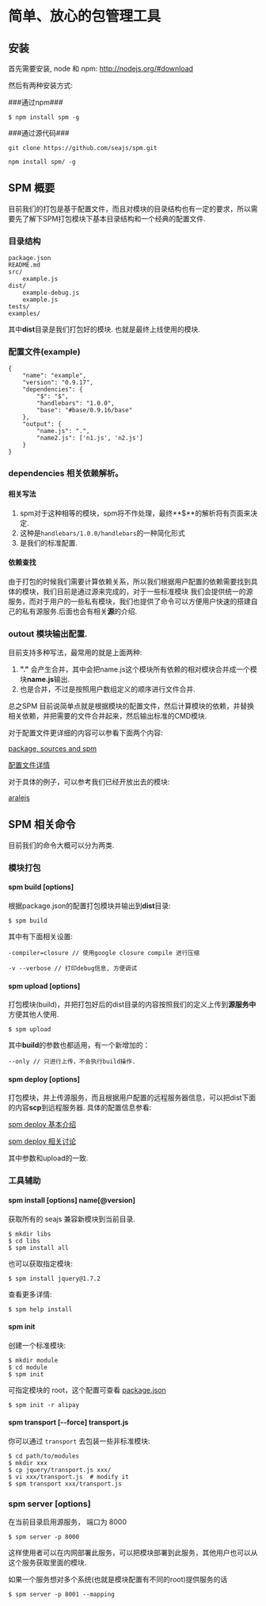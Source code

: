 简单、放心的包管理工具
===

安装
---

首先需要安装, node 和 npm: http://nodejs.org/#download

然后有两种安装方式:

###通过npm###

```
$ npm install spm -g
```

###通过源代码###

```
git clone https://github.com/seajs/spm.git
```
```
npm install spm/ -g
```

SPM 概要
---

目前我们的打包是基于配置文件，而且对模块的目录结构也有一定的要求，所以需要先了解下SPM打包模块下基本目录结构和一个经典的配置文件.

### 目录结构

```
package.json
README.md
src/
    example.js
dist/
    example-debug.js
    example.js
tests/
examples/
```
其中**dist**目录是我们打包好的模块. 也就是最终上线使用的模块.

### 配置文件(example)
```
{
    "name": "example",
    "version": "0.9.17",
    "dependencies": {
        "$": "$",
        "handlebars": "1.0.0",
        "base": "#base/0.9.16/base"
    },
    "output": {
        "name.js": ".",
        "name2.js": ['n1.js', 'n2.js']
    }
}
```

### dependencies 相关依赖解析。

#### 相关写法

1. spm对于这种相等的模块，spm将不作处理，最终**$**的解析将有页面来决定.
2. 这种是```handlebars/1.0.0/handlebars```的一种简化形式
3. 是我们的标准配置.

#### 依赖查找
由于打包的时候我们需要计算依赖关系，所以我们根据用户配置的依赖需要找到具体的模块，我们目前是通过源来完成的，对于一些标准模块
我们会提供统一的源服务，而对于用户的一些私有模块，我们也提供了命令可以方便用户快速的搭建自己的私有源服务.后面也会有相关**源**的介绍.

### outout 模块输出配置.
目前支持多种写法，最常用的就是上面两种:

1. **"."** 会产生合并，其中会把name.js这个模块所有依赖的相对模块合并成一个模块**name.js**输出.
2. 也是合并，不过是按照用户数组定义的顺序进行文件合并.

总之SPM 目前说简单点就是根据模块的配置文件，然后计算模块的依赖，并替换相关依赖，并把需要的文件合并起来，然后输出标准的CMD模块. 

对于配置文件更详细的内容可以参看下面两个内容:

[package, sources and spm](https://github.com/seajs/spm/issues/148)

[配置文件详情](https://github.com/seajs/spm/wiki/package.json) 

对于具体的例子，可以参考我们已经开放出去的模块:

[aralejs](https://github.com/aralejs)

SPM 相关命令
---
目前我们的命令大概可以分为两类.

### 模块打包

#### spm build [options]

根据package.json的配置打包模块并输出到**dist**目录:

    $ spm build
其中有下面相关设置:

    -compiler=closure // 使用google closure compile 进行压缩

    -v --verbose // 打印debug信息, 方便调试

#### spm upload [options]

打包模块(build)，并把打包好后的dist目录的内容按照我们的定义上传到**源服务中** 方便其他人使用.

    $ spm upload 

其中**build**的参数也都适用，有一个新增加的：
    
    --only // 只进行上传，不会执行build操作.

#### spm deploy [options]

打包模块，并上传源服务，而且根据用户配置的远程服务器信息，可以把dist下面的内容**scp**到远程服务器.
具体的配置信息参看:

[spm deploy 基本介绍](https://github.com/seajs/spm/issues/173)

[spm deploy 相关讨论](https://github.com/seajs/spm/issues/181)

其中参数和upload的一致.


### 工具辅助

#### spm install [options] name[@version]

获取所有的 seajs 兼容新模块到当前目录.

    $ mkdir libs
    $ cd libs
    $ spm install all

也可以获取指定模块:

    $ spm install jquery@1.7.2

查看更多详情:

    $ spm help install

#### spm init

创建一个标准模块:

    $ mkdir module
    $ cd module
    $ spm init

可指定模块的 root，这个配置可查看 [package.json](https://github.com/seajs/spm/wiki/package.json)

    $ spm init -r alipay

#### spm transport [--force] transport.js

你可以通过 `transport` 去包装一些非标准模块:

    $ cd path/to/modules
    $ mkdir xxx
    $ cp jquery/transport.js xxx/
    $ vi xxx/transport.js  # modify it
    $ spm transport xxx/transport.js

### spm server [options] 

在当前目录启用源服务， 端口为 8000
    
    $ spm server -p 8000

这样使用者可以在内网部署此服务，可以把模块部署到此服务，其他用户也可以从这个服务获取里面的模块.

如果一个服务想对多个系统(也就是模块配置有不同的root)提供服务的话

    $ spm server -p 8001 --mapping



